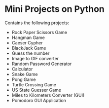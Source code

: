 # Mini Projects on Python
Contains the following projects:
+ Rock Paper Scissors Game
+ Hangman Game
+ Caeser Cypher
+ BlackJack Game
+ Guess the number
+ Image to GIF converter
+ Random Password Generator
+ Calculator
+ Snake Game
+ Pong Game
+ Turtle Crossing Game
+ US State Guesser Game
+ Miles to Kilometers Converter (GUI)
+ Pomodoro GUI Application
